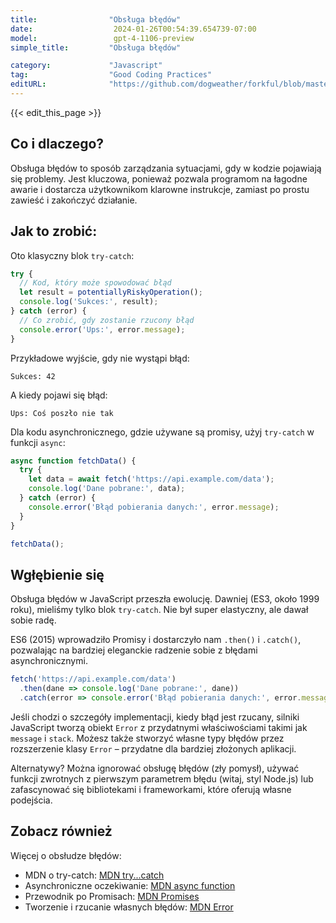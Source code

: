 ```yaml
---
title:                "Obsługa błędów"
date:                  2024-01-26T00:54:39.654739-07:00
model:                 gpt-4-1106-preview
simple_title:         "Obsługa błędów"

category:             "Javascript"
tag:                  "Good Coding Practices"
editURL:              "https://github.com/dogweather/forkful/blob/master/content/pl/javascript/handling-errors.md"
---
```


{{< edit_this_page >}}

## Co i dlaczego?

Obsługa błędów to sposób zarządzania sytuacjami, gdy w kodzie pojawiają się problemy. Jest kluczowa, ponieważ pozwala programom na łagodne awarie i dostarcza użytkownikom klarowne instrukcje, zamiast po prostu zawieść i zakończyć działanie.

## Jak to zrobić:

Oto klasyczny blok `try-catch`:

```javascript
try {
  // Kod, który może spowodować błąd
  let result = potentiallyRiskyOperation();
  console.log('Sukces:', result);
} catch (error) {
  // Co zrobić, gdy zostanie rzucony błąd
  console.error('Ups:', error.message);
}
```

Przykładowe wyjście, gdy nie wystąpi błąd:
```
Sukces: 42
```

A kiedy pojawi się błąd:
```
Ups: Coś poszło nie tak
```

Dla kodu asynchronicznego, gdzie używane są promisy, użyj `try-catch` w funkcji `async`:

```javascript
async function fetchData() {
  try {
    let data = await fetch('https://api.example.com/data');
    console.log('Dane pobrane:', data);
  } catch (error) {
    console.error('Błąd pobierania danych:', error.message);
  }
}

fetchData();
```

## Wgłębienie się

Obsługa błędów w JavaScript przeszła ewolucję. Dawniej (ES3, około 1999 roku), mieliśmy tylko blok `try-catch`. Nie był super elastyczny, ale dawał sobie radę.

ES6 (2015) wprowadziło Promisy i dostarczyło nam `.then()` i `.catch()`, pozwalając na bardziej eleganckie radzenie sobie z błędami asynchronicznymi.

```javascript
fetch('https://api.example.com/data')
  .then(dane => console.log('Dane pobrane:', dane))
  .catch(error => console.error('Błąd pobierania danych:', error.message));
```

Jeśli chodzi o szczegóły implementacji, kiedy błąd jest rzucany, silniki JavaScript tworzą obiekt `Error` z przydatnymi właściwościami takimi jak `message` i `stack`. Możesz także stworzyć własne typy błędów przez rozszerzenie klasy `Error` – przydatne dla bardziej złożonych aplikacji.

Alternatywy? Można ignorować obsługę błędów (zły pomysł), używać funkcji zwrotnych z pierwszym parametrem błędu (witaj, styl Node.js) lub zafascynować się bibliotekami i frameworkami, które oferują własne podejścia.

## Zobacz również

Więcej o obsłudze błędów:

- MDN o try-catch: [MDN try...catch](https://developer.mozilla.org/pl/docs/Web/JavaScript/Reference/Statements/try...catch)
- Asynchroniczne oczekiwanie: [MDN async function](https://developer.mozilla.org/pl/docs/Web/JavaScript/Reference/Statements/async_function)
- Przewodnik po Promisach: [MDN Promises](https://developer.mozilla.org/pl/docs/Web/JavaScript/Reference/Global_Objects/Promise)
- Tworzenie i rzucanie własnych błędów: [MDN Error](https://developer.mozilla.org/pl/docs/Web/JavaScript/Reference/Global_Objects/Error)
